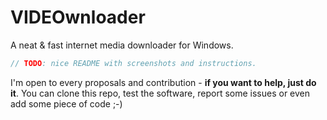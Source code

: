 # VIDEOwnloader
A neat &amp; fast internet media downloader for Windows.

```c
// TODO: nice README with screenshots and instructions.
```

I'm open to every proposals and contribution - **if you want to help, just do it**. You can clone this repo, test the software, report some issues or even add some piece of code ;-)
